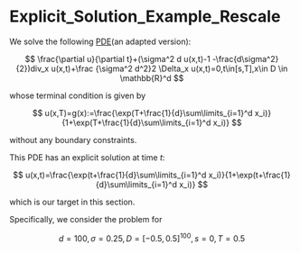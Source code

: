 # Explicit_Solution_Example_Rescale

We solve the following [PDE](https://arxiv.org/abs/1708.03223)(an adapted version):

$$
\frac{\partial u}{\partial t}+(\sigma^2 d u(x,t)-1 -\frac{d\sigma^2}{2})div_x u(x,t)+\frac {\sigma^2 d^2}2 \Delta_x u(x,t)=0,t\in[s,T],x\in D \in \mathbb{R}^d
$$

whose terminal condition is given by

$$
u(x,T)=g(x):=\frac{\exp(T+\frac{1}{d}\sum\limits_{i=1}^d x_i)}{1+\exp(T+\frac{1}{d}\sum\limits_{i=1}^d x_i)}
$$

without any boundary constraints.



This PDE has an explicit solution at time $t$:

$$
u(x,t)=\frac{\exp(t+\frac{1}{d}\sum\limits_{i=1}^d x_i)}{1+\exp(t+\frac{1}{d}\sum\limits_{i=1}^d x_i)}
$$

which is our target in this section.



Specifically, we consider the problem for

$$
d=100, \sigma=0.25, D=[-0.5,0.5]^{100}, s=0, T=0.5
$$

